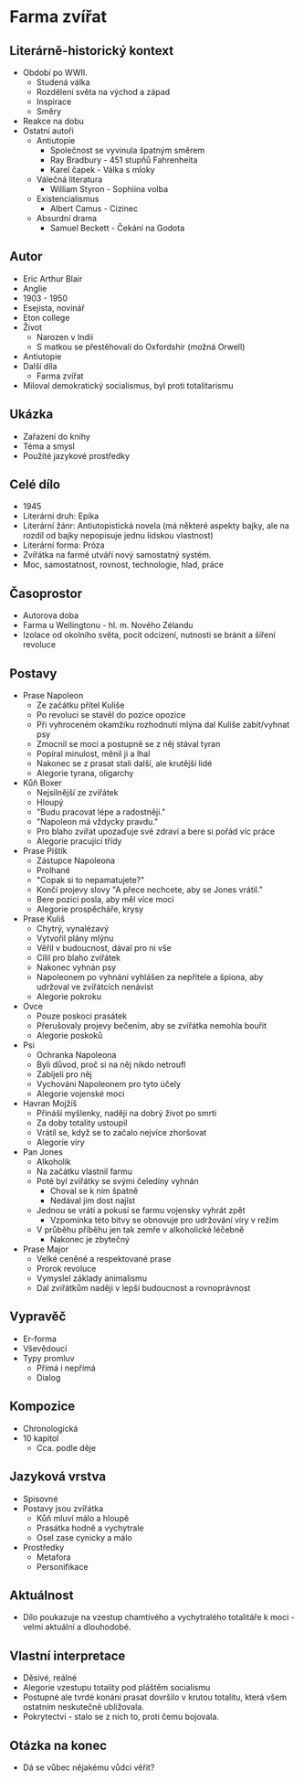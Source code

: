 # Farma zvířat

## Literárně-historický kontext
- Období po WWII.
    - Studená válka
    - Rozdělení světa na východ a západ
    - Inspirace
    - Směry
- Reakce na dobu
- Ostatní autoři
    - Antiutopie
        - Společnost se vyvinula špatným směrem
        - Ray Bradbury - 451 stupňů Fahrenheita
        - Karel čapek - Válka s mloky
    - Válečná literatura
        - William Styron - Sophiina volba
    - Existencialismus
        - Albert Camus - Cizinec
    - Absurdní drama
        - Samuel Beckett - Čekání na Godota

## Autor
- Eric Arthur Blair
- Anglie
- 1903 - 1950
- Esejista, novinář
- Eton college
- Život
    - Narozen v Indii
    - S matkou se přestěhovali do Oxfordshir (možná Orwell)
- Antiutopie
- Další díla
     - Farma zvířat
- Miloval demokratický socialismus, byl proti totalitarismu

## Ukázka
- Zařazení do knihy
- Téma a smysl
- Použité jazykové prostředky

## Celé dílo
- 1945
- Literární druh: Epika
- Literární žánr: Antiutopistická novela (má některé aspekty bajky, ale na rozdíl od bajky nepopisuje jednu lidskou vlastnost)
- Literární forma: Próza
- Zvířátka na farmě utváří nový samostatný systém.
- Moc, samostatnost, rovnost, technologie, hlad, práce

## Časoprostor
- Autorova doba
- Farma u Wellingtonu - hl. m. Nového Zélandu
- Izolace od okolního světa, pocit odcizení, nutnosti se bránit a šíření revoluce

## Postavy
- Prase Napoleon
    - Ze začátku přítel Kuliše
    - Po revoluci se stavěl do pozice opozice
    - Při vyhroceném okamžiku rozhodnutí mlýna dal Kuliše zabít/vyhnat psy
    - Zmocnil se moci a postupně se z něj stával tyran
    - Popíral minulost, měnil ji a lhal
    - Nakonec se z prasat stali další, ale krutější lidé
    - Alegorie tyrana, oligarchy
- Kůň Boxer
    - Nejsilnější ze zvířátek
    - Hloupý
    - "Budu pracovat lépe a radostněji."
    - "Napoleon má vždycky pravdu."
    - Pro blaho zvířat upozaďuje své zdraví a bere si pořád víc práce
    - Alegorie pracující třídy
- Prase Pištík
    - Zástupce Napoleona
    - Prolhané
    - "Copak si to nepamatujete?"
    - Končí projevy slovy "A přece nechcete, aby se Jones vrátil."
    - Bere pozici posla, aby měl více moci
    - Alegorie prospěcháře, krysy
- Prase Kuliš
    - Chytrý, vynalézavý
    - Vytvořil plány mlýnu
    - Věřil v budoucnost, dával pro ni vše
    - Cílil pro blaho zvířátek
    - Nakonec vyhnán psy
    - Napoleonem po vyhnání vyhlášen za nepřítele a špiona, aby udržoval ve zvířátcích nenávist
    - Alegorie pokroku
- Ovce
    - Pouze poskoci prasátek
    - Přerušovaly projevy bečením, aby se zvířátka nemohla bouřit
    - Alegorie poskoků
- Psi
    - Ochranka Napoleona
    - Byli důvod, proč si na něj nikdo netroufl
    - Zabíjeli pro něj
    - Vychováni Napoleonem pro tyto účely
    - Alegorie vojenské moci
- Havran Mojžíš
    - Přináší myšlenky, naději na dobrý život po smrti
    - Za doby totality ustoupil
    - Vrátil se, když se to začalo nejvíce zhoršovat
    - Alegorie víry
- Pan Jones
    - Alkoholik
    - Na začátku vlastnil farmu
    - Poté byl zvířátky se svými čeledíny vyhnán
        - Choval se k nim špatně
        - Nedával jim dost najíst
    - Jednou se vrátí a pokusí se farmu vojensky vyhrát zpět
        - Vzpomínka této bitvy se obnovuje pro udržování víry v režim
    - V průběhu příběhu jen tak zemře v alkoholické léčebně
        - Nakonec je zbytečný
- Prase Major
    - Velké ceněné a respektované prase
    - Prorok revoluce
    - Vymyslel základy animalismu
    - Dal zvířátkům naději v lepší budoucnost a rovnoprávnost

## Vypravěč
- Er-forma
- Vševědoucí
- Typy promluv
    - Přímá i nepřímá
    - Dialog

## Kompozice
- Chronologická
- 10 kapitol
    - Cca. podle děje

## Jazyková vrstva
- Spisovné
- Postavy jsou zvířátka
    - Kůň mluví málo a hloupě
    - Prasátka hodně a vychytrale
    - Osel zase cynicky a málo
- Prostředky
    - Metafora
    - Personifikace

## Aktuálnost
- Dílo poukazuje na vzestup chamtivého a vychytralého totalitáře k moci - velmi aktuální a dlouhodobé.

## Vlastní interpretace
- Děsivé, reálné
- Alegorie vzestupu totality pod pláštěm socialismu
- Postupné ale tvrdé konání prasat dovršilo v krutou totalitu, která všem ostatním neskutečně ubližovala.
- Pokrytectví - stalo se z nich to, proti čemu bojovala.

## Otázka na konec
- Dá se vůbec nějakému vůdci věřit?
